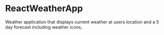 # ReactWeatherApp
Weather application that displays current weather at users location and a 5 day forecast including weather icons, 
